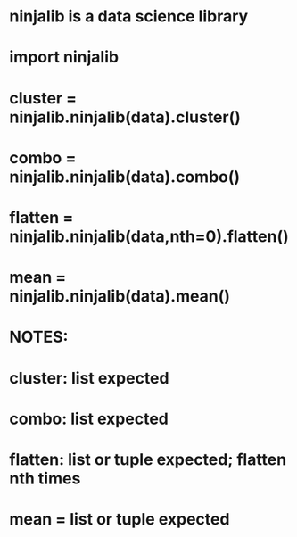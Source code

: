 ﻿# ninjalib is a data science library
# 
# import ninjalib
# cluster = ninjalib.ninjalib(data).cluster()
# combo = ninjalib.ninjalib(data).combo()
# flatten = ninjalib.ninjalib(data,nth=0).flatten()
# mean = ninjalib.ninjalib(data).mean()
#
# NOTES:
# cluster: list expected
# combo: list expected
# flatten: list or tuple expected; flatten nth times
# mean = list or tuple expected